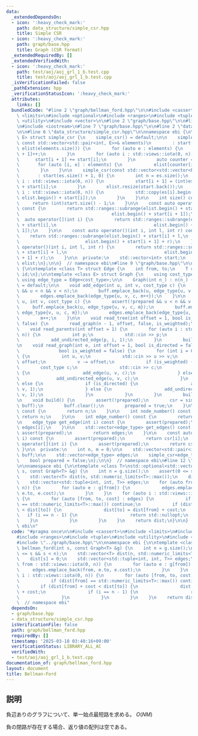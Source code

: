 ```yaml
---
data:
  _extendedDependsOn:
  - icon: ':heavy_check_mark:'
    path: data_structure/simple_csr.hpp
    title: Simple CSR
  - icon: ':heavy_check_mark:'
    path: graph/base.hpp
    title: Graph (CSR format)
  _extendedRequiredBy: []
  _extendedVerifiedWith:
  - icon: ':heavy_check_mark:'
    path: test/aoj/aoj_grl_1_b.test.cpp
    title: test/aoj/aoj_grl_1_b.test.cpp
  _isVerificationFailed: false
  _pathExtension: hpp
  _verificationStatusIcon: ':heavy_check_mark:'
  attributes:
    links: []
  bundledCode: "#line 2 \"graph/bellman_ford.hpp\"\n\n#include <cassert>\n#include\
    \ <limits>\n#include <optional>\n#include <ranges>\n#include <tuple>\n#include\
    \ <utility>\n#include <vector>\n\n#line 2 \"graph/base.hpp\"\n\n#line 4 \"graph/base.hpp\"\
    \n#include <iostream>\n#line 7 \"graph/base.hpp\"\n\n#line 2 \"data_structure/simple_csr.hpp\"\
    \n\n#line 6 \"data_structure/simple_csr.hpp\"\n\nnamespace ebi {\n\ntemplate <class\
    \ E> struct simple_csr {\n    simple_csr() = default;\n\n    simple_csr(int n,\
    \ const std::vector<std::pair<int, E>>& elements)\n        : start(n + 1, 0),\
    \ elist(elements.size()) {\n        for (auto e : elements) {\n            start[e.first\
    \ + 1]++;\n        }\n        for (auto i : std::views::iota(0, n)) {\n      \
    \      start[i + 1] += start[i];\n        }\n        auto counter = start;\n \
    \       for (auto [i, e] : elements) {\n            elist[counter[i]++] = e;\n\
    \        }\n    }\n\n    simple_csr(const std::vector<std::vector<E>>& es)\n \
    \       : start(es.size() + 1, 0) {\n        int n = es.size();\n        for (auto\
    \ i : std::views::iota(0, n)) {\n            start[i + 1] = (int)es[i].size()\
    \ + start[i];\n        }\n        elist.resize(start.back());\n        for (auto\
    \ i : std::views::iota(0, n)) {\n            std::copy(es[i].begin(), es[i].end(),\
    \ elist.begin() + start[i]);\n        }\n    }\n\n    int size() const {\n   \
    \     return (int)start.size() - 1;\n    }\n\n    const auto operator[](int i)\
    \ const {\n        return std::ranges::subrange(elist.begin() + start[i],\n  \
    \                                   elist.begin() + start[i + 1]);\n    }\n  \
    \  auto operator[](int i) {\n        return std::ranges::subrange(elist.begin()\
    \ + start[i],\n                                     elist.begin() + start[i +\
    \ 1]);\n    }\n\n    const auto operator()(int i, int l, int r) const {\n    \
    \    return std::ranges::subrange(elist.begin() + start[i] + l,\n            \
    \                         elist.begin() + start[i + 1] + r);\n    }\n    auto\
    \ operator()(int i, int l, int r) {\n        return std::ranges::subrange(elist.begin()\
    \ + start[i] + l,\n                                     elist.begin() + start[i\
    \ + 1] + r);\n    }\n\n  private:\n    std::vector<int> start;\n    std::vector<E>\
    \ elist;\n};\n\n}  // namespace ebi\n#line 9 \"graph/base.hpp\"\n\nnamespace ebi\
    \ {\n\ntemplate <class T> struct Edge {\n    int from, to;\n    T cost;\n    int\
    \ id;\n};\n\ntemplate <class E> struct Graph {\n    using cost_type = E;\n   \
    \ using edge_type = Edge<cost_type>;\n\n    Graph(int n_) : n(n_) {}\n\n    Graph()\
    \ = default;\n\n    void add_edge(int u, int v, cost_type c) {\n        assert(!prepared\
    \ && u < n && v < n);\n        buff.emplace_back(u, edge_type{u, v, c, m});\n\
    \        edges.emplace_back(edge_type{u, v, c, m++});\n    }\n\n    void add_undirected_edge(int\
    \ u, int v, cost_type c) {\n        assert(!prepared && u < n && v < n);\n   \
    \     buff.emplace_back(u, edge_type{u, v, c, m});\n        buff.emplace_back(v,\
    \ edge_type{v, u, c, m});\n        edges.emplace_back(edge_type{u, v, c, m});\n\
    \        m++;\n    }\n\n    void read_tree(int offset = 1, bool is_weighted =\
    \ false) {\n        read_graph(n - 1, offset, false, is_weighted);\n    }\n\n\
    \    void read_parents(int offset = 1) {\n        for (auto i : std::views::iota(1,\
    \ n)) {\n            int p;\n            std::cin >> p;\n            p -= offset;\n\
    \            add_undirected_edge(p, i, 1);\n        }\n        build();\n    }\n\
    \n    void read_graph(int e, int offset = 1, bool is_directed = false,\n     \
    \               bool is_weighted = false) {\n        for (int i = 0; i < e; i++)\
    \ {\n            int u, v;\n            std::cin >> u >> v;\n            u -=\
    \ offset;\n            v -= offset;\n            if (is_weighted) {\n        \
    \        cost_type c;\n                std::cin >> c;\n                if (is_directed)\
    \ {\n                    add_edge(u, v, c);\n                } else {\n      \
    \              add_undirected_edge(u, v, c);\n                }\n            }\
    \ else {\n                if (is_directed) {\n                    add_edge(u,\
    \ v, 1);\n                } else {\n                    add_undirected_edge(u,\
    \ v, 1);\n                }\n            }\n        }\n        build();\n    }\n\
    \n    void build() {\n        assert(!prepared);\n        csr = simple_csr<edge_type>(n,\
    \ buff);\n        buff.clear();\n        prepared = true;\n    }\n\n    int size()\
    \ const {\n        return n;\n    }\n\n    int node_number() const {\n       \
    \ return n;\n    }\n\n    int edge_number() const {\n        return m;\n    }\n\
    \n    edge_type get_edge(int i) const {\n        assert(prepared);\n        return\
    \ edges[i];\n    }\n\n    std::vector<edge_type> get_edges() const {\n       \
    \ assert(prepared);\n        return edges;\n    }\n\n    const auto operator[](int\
    \ i) const {\n        assert(prepared);\n        return csr[i];\n    }\n    auto\
    \ operator[](int i) {\n        assert(prepared);\n        return csr[i];\n   \
    \ }\n\n  private:\n    int n, m = 0;\n\n    std::vector<std::pair<int, edge_type>>\
    \ buff;\n\n    std::vector<edge_type> edges;\n    simple_csr<edge_type> csr;\n\
    \    bool prepared = false;\n};\n\n}  // namespace ebi\n#line 12 \"graph/bellman_ford.hpp\"\
    \n\nnamespace ebi {\n\ntemplate <class T>\nstd::optional<std::vector<T>> bellman_ford(int\
    \ s, const Graph<T> &g) {\n    int n = g.size();\n    assert(0 <= s && s < n);\n\
    \    std::vector<T> dist(n, std::numeric_limits<T>::max());\n    dist[s] = 0;\n\
    \    std::vector<std::tuple<int, int, T>> edges;\n    for (auto from : std::views::iota(0,\
    \ n)) {\n        for (auto e : g[from]) {\n            edges.emplace_back(from,\
    \ e.to, e.cost);\n        }\n    }\n    for (auto i : std::views::iota(0, n))\
    \ {\n        for (auto [from, to, cost] : edges) {\n            if (dist[from]\
    \ == std::numeric_limits<T>::max()) continue;\n            if (dist[from] + cost\
    \ < dist[to]) {\n                dist[to] = dist[from] + cost;\n             \
    \   if (i == n - 1) {\n                    return std::nullopt;\n            \
    \    }\n            }\n        }\n    }\n    return dist;\n}\n\n}  // namespace\
    \ ebi\n"
  code: "#pragma once\n\n#include <cassert>\n#include <limits>\n#include <optional>\n\
    #include <ranges>\n#include <tuple>\n#include <utility>\n#include <vector>\n\n\
    #include \"../graph/base.hpp\"\n\nnamespace ebi {\n\ntemplate <class T>\nstd::optional<std::vector<T>>\
    \ bellman_ford(int s, const Graph<T> &g) {\n    int n = g.size();\n    assert(0\
    \ <= s && s < n);\n    std::vector<T> dist(n, std::numeric_limits<T>::max());\n\
    \    dist[s] = 0;\n    std::vector<std::tuple<int, int, T>> edges;\n    for (auto\
    \ from : std::views::iota(0, n)) {\n        for (auto e : g[from]) {\n       \
    \     edges.emplace_back(from, e.to, e.cost);\n        }\n    }\n    for (auto\
    \ i : std::views::iota(0, n)) {\n        for (auto [from, to, cost] : edges) {\n\
    \            if (dist[from] == std::numeric_limits<T>::max()) continue;\n    \
    \        if (dist[from] + cost < dist[to]) {\n                dist[to] = dist[from]\
    \ + cost;\n                if (i == n - 1) {\n                    return std::nullopt;\n\
    \                }\n            }\n        }\n    }\n    return dist;\n}\n\n}\
    \  // namespace ebi"
  dependsOn:
  - graph/base.hpp
  - data_structure/simple_csr.hpp
  isVerificationFile: false
  path: graph/bellman_ford.hpp
  requiredBy: []
  timestamp: '2025-03-18 03:40:16+09:00'
  verificationStatus: LIBRARY_ALL_AC
  verifiedWith:
  - test/aoj/aoj_grl_1_b.test.cpp
documentation_of: graph/bellman_ford.hpp
layout: document
title: Bellman-Ford
---
```


## 説明

負辺ありのグラフについて、単一始点最短路を求める。 $O(NM)$

負の閉路が存在する場合、返り値の配列は空である。